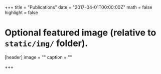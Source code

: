 +++
title = "Publications"
date = "2017-04-01T00:00:00Z"
math = false
highlight = false

# Optional featured image (relative to `static/img/` folder).
[header]
image = ""
caption = ""

+++
